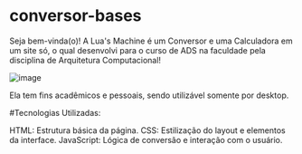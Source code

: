 # conversor-bases

Seja bem-vinda(o)!
A Lua's Machine é um Conversor e uma Calculadora em um site só, o qual desenvolvi para o curso de ADS na faculdade pela disciplina de Arquitetura Computacional!

![image](https://github.com/user-attachments/assets/1212862c-1b23-43bc-880c-9ac5375451f3)

Ela tem fins acadêmicos e pessoais, sendo utilizável somente por desktop.

#Tecnologias Utilizadas:

HTML: Estrutura básica da página.
CSS: Estilização do layout e elementos da interface.
JavaScript: Lógica de conversão e interação com o usuário.
